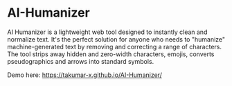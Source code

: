 # AI-Humanizer
AI Humanizer is a lightweight web tool designed to instantly clean and normalize text. It's the perfect solution for anyone who needs to "humanize" machine-generated text by removing and correcting a range of characters. The tool strips away hidden and zero-width characters, emojis, converts pseudographics and arrows into standard symbols.

Demo here: https://takumar-x.github.io/AI-Humanizer/
